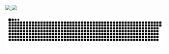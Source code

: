 <div>
<a href="https://github.com/ribeiroestevao">
<img height="170em" src="https://github-readme-stats.vercel.app/api?username=ribeiroestevao&show_icons=true&theme=dark&include_all_commits=true&count_private=true"/>
<img height="170em" src="https://github-readme-stats.vercel.app/api/top-langs/?username=ribeiroestevao&layout=compact&langs_count=7&theme=dark"/>
</div>

![Snake animation](https://github.com/ribeiroestevao/ribeiroestevao/blob/output/github-contribution-grid-snake.svg)
